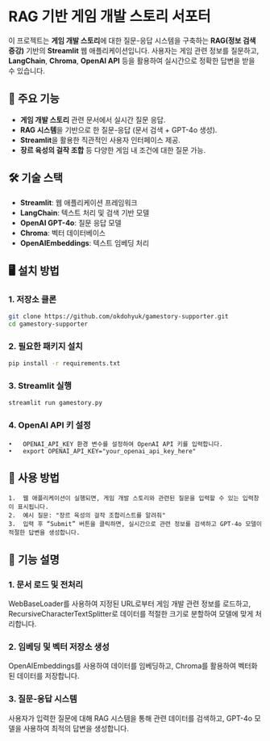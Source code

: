 # RAG 기반 게임 개발 스토리 서포터

이 프로젝트는 **게임 개발 스토리**에 대한 질문-응답 시스템을 구축하는 **RAG(정보 검색 증강)** 기반의 **Streamlit** 웹 애플리케이션입니다. 사용자는 게임 관련 정보를 질문하고, **LangChain**, **Chroma**, **OpenAI API** 등을 활용하여 실시간으로 정확한 답변을 받을 수 있습니다.

## 📌 주요 기능

- **게임 개발 스토리** 관련 문서에서 실시간 질문 응답.
- **RAG 시스템**을 기반으로 한 질문-응답 (문서 검색 + GPT-4o 생성).
- **Streamlit**을 활용한 직관적인 사용자 인터페이스 제공.
- **장르 육성의 걸작 조합** 등 다양한 게임 내 조건에 대한 질문 가능.

## 🛠️ 기술 스택

- **Streamlit**: 웹 애플리케이션 프레임워크
- **LangChain**: 텍스트 처리 및 검색 기반 모델
- **OpenAI GPT-4o**: 질문 응답 모델
- **Chroma**: 벡터 데이터베이스
- **OpenAIEmbeddings**: 텍스트 임베딩 처리

## 🖥️ 설치 방법

### 1. 저장소 클론

```bash
git clone https://github.com/okdohyuk/gamestory-supporter.git
cd gamestory-supporter
```

### 2. 필요한 패키지 설치

```bash
pip install -r requirements.txt
```

### 3. Streamlit 실행

```bash
streamlit run gamestory.py
```

### 4. OpenAI API 키 설정

	•	OPENAI_API_KEY 환경 변수를 설정하여 OpenAI API 키를 입력합니다.
	•	export OPENAI_API_KEY="your_openai_api_key_here"

## 📝 사용 방법

	1.	웹 애플리케이션이 실행되면, 게임 개발 스토리와 관련된 질문을 입력할 수 있는 입력창이 표시됩니다.
	2.	예시 질문: "장르 육성의 걸작 조합리스트를 알려줘"
	3.	입력 후 “Submit” 버튼을 클릭하면, 실시간으로 관련 정보를 검색하고 GPT-4o 모델이 적절한 답변을 생성합니다.

## 🔧 기능 설명

### 1. 문서 로드 및 전처리

WebBaseLoader를 사용하여 지정된 URL로부터 게임 개발 관련 정보를 로드하고, RecursiveCharacterTextSplitter로 데이터를 적절한 크기로 분할하여 모델에 맞게 처리합니다.

### 2. 임베딩 및 벡터 저장소 생성

OpenAIEmbeddings를 사용하여 데이터를 임베딩하고, Chroma를 활용하여 벡터화된 데이터를 저장합니다.

### 3. 질문-응답 시스템

사용자가 입력한 질문에 대해 RAG 시스템을 통해 관련 데이터를 검색하고, GPT-4o 모델을 사용하여 최적의 답변을 생성합니다.